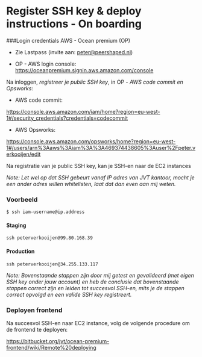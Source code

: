 # Register SSH key & deploy instructions - On boarding

###Login credentials AWS - Ocean premium (OP)

 - Zie Lastpass (invite aan: peter@peershaped.nl)

 - OP - AWS login console: https://oceanpremium.signin.aws.amazon.com/console

Na inloggen, _registreer je public SSH key_, in OP - _AWS code commit en Opsworks_:

- AWS code commit:

https://console.aws.amazon.com/iam/home?region=eu-west-1#/security_credentials?credentials=codecommit

- AWS Opsworks:

https://console.aws.amazon.com/opsworks/home?region=eu-west-1#/users/arn%3Aaws%3Aiam%3A%3A469374438605%3Auser%2Fpeter.verkooijen/edit

Na registratie van je public SSH key, kan je SSH-en naar de EC2 instances

_Note: Let wel op dat SSH gebeurt vanaf IP adres van JVT kantoor, mocht je een ander adres
willen whitelisten, laat dat dan even aan mij weten._


### Voorbeeld

```shell
$ ssh iam-username@ip.address
```

#### Staging

```shell
ssh peterverkooijen@99.80.168.39
```

#### Production

```shell
ssh peterverkooijen@34.255.133.117
```

_Note: Bovenstaande stappen zijn door mij getest en gevalideerd (met eigen SSH key onder jouw account) en heb de conclusie
dat bovenstaande stappen correct zijn en leiden tot succesvol SSH-en, mits je de stappen correct opvolgd en een valide SSH key 
registreert._

### Deployen frontend

Na succesvol SSH-en naar EC2 instance, volg de volgende procedure om de frontend te deployen:

https://bitbucket.org/jvt/ocean-premium-frontend/wiki/Remote%20deploying